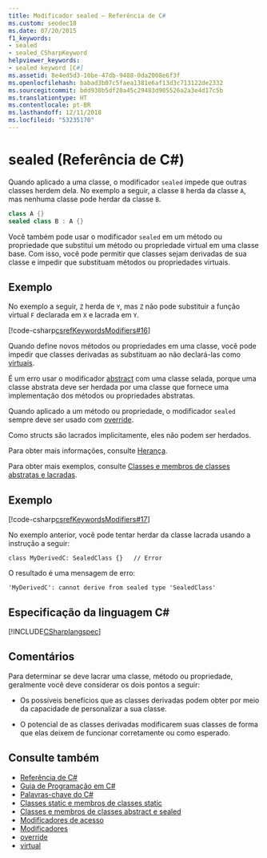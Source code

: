 ```yaml
---
title: Modificador sealed – Referência de C#
ms.custom: seodec18
ms.date: 07/20/2015
f1_keywords:
- sealed
- sealed_CSharpKeyword
helpviewer_keywords:
- sealed keyword [C#]
ms.assetid: 8e4ed5d3-10be-47db-9488-0da2008e6f3f
ms.openlocfilehash: babad3b07c5faea1381e6af13d3c713122de2332
ms.sourcegitcommit: bdd930b5df20a45c29483d905526a2a3e4d17c5b
ms.translationtype: HT
ms.contentlocale: pt-BR
ms.lasthandoff: 12/11/2018
ms.locfileid: "53235170"
---
```

# <a name="sealed-c-reference"></a>sealed (Referência de C#)

Quando aplicado a uma classe, o modificador `sealed` impede que outras classes herdem dela. No exemplo a seguir, a classe `B` herda da classe `A`, mas nenhuma classe pode herdar da classe `B`.

```csharp
class A {}
sealed class B : A {}
```

Você também pode usar o modificador `sealed` em um método ou propriedade que substitui um método ou propriedade virtual em uma classe base. Com isso, você pode permitir que classes sejam derivadas de sua classe e impedir que substituam métodos ou propriedades virtuais.

## <a name="example"></a>Exemplo

No exemplo a seguir, `Z` herda de `Y`, mas `Z` não pode substituir a função virtual `F` declarada em `X` e lacrada em `Y`.

[!code-csharp[csrefKeywordsModifiers#16](~/samples/snippets/csharp/VS_Snippets_VBCSharp/csrefKeywordsModifiers/CS/csrefKeywordsModifiers.cs#16)]

Quando define novos métodos ou propriedades em uma classe, você pode impedir que classes derivadas as substituam ao não declará-las como [virtuais](virtual.md).

É um erro usar o modificador [abstract](abstract.md) com uma classe selada, porque uma classe abstrata deve ser herdada por uma classe que fornece uma implementação dos métodos ou propriedades abstratas.

Quando aplicado a um método ou propriedade, o modificador `sealed` sempre deve ser usado com [override](override.md).

Como structs são lacrados implicitamente, eles não podem ser herdados.

Para obter mais informações, consulte [Herança](../../programming-guide/classes-and-structs/inheritance.md).

Para obter mais exemplos, consulte [Classes e membros de classes abstratas e lacradas](../../programming-guide/classes-and-structs/abstract-and-sealed-classes-and-class-members.md).

## <a name="example"></a>Exemplo

[!code-csharp[csrefKeywordsModifiers#17](~/samples/snippets/csharp/VS_Snippets_VBCSharp/csrefKeywordsModifiers/CS/csrefKeywordsModifiers.cs#17)]

No exemplo anterior, você pode tentar herdar da classe lacrada usando a instrução a seguir:

`class MyDerivedC: SealedClass {}   // Error`

O resultado é uma mensagem de erro:

`'MyDerivedC': cannot derive from sealed type 'SealedClass'`

## <a name="c-language-specification"></a>Especificação da linguagem C#

[!INCLUDE[CSharplangspec](~/includes/csharplangspec-md.md)]

## <a name="remarks"></a>Comentários

Para determinar se deve lacrar uma classe, método ou propriedade, geralmente você deve considerar os dois pontos a seguir:

- Os possíveis benefícios que as classes derivadas podem obter por meio da capacidade de personalizar a sua classe.

- O potencial de as classes derivadas modificarem suas classes de forma que elas deixem de funcionar corretamente ou como esperado.

## <a name="see-also"></a>Consulte também

- [Referência de C#](../index.md)
- [Guia de Programação em C#](../../programming-guide/index.md)
- [Palavras-chave do C#](index.md)
- [Classes static e membros de classes static](../../programming-guide/classes-and-structs/static-classes-and-static-class-members.md)
- [Classes e membros de classes abstract e sealed](../../programming-guide/classes-and-structs/abstract-and-sealed-classes-and-class-members.md)
- [Modificadores de acesso](../../programming-guide/classes-and-structs/access-modifiers.md)
- [Modificadores](modifiers.md)
- [override](override.md)
- [virtual](virtual.md)